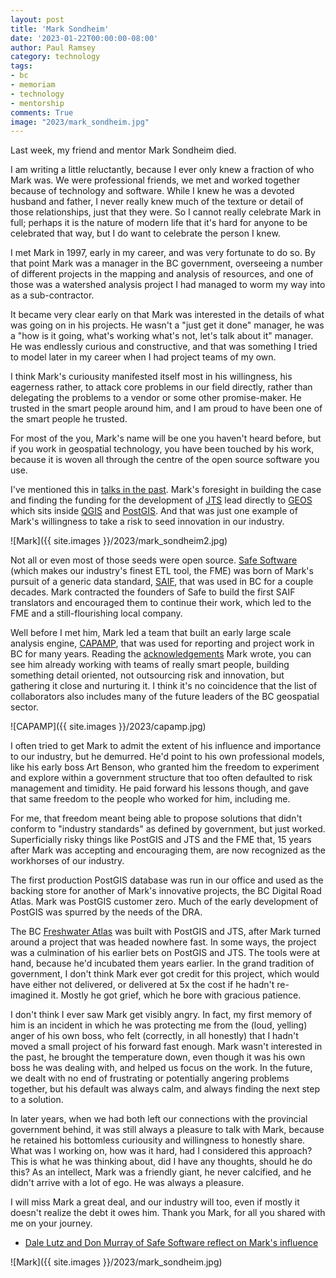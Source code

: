 ```yaml
---
layout: post
title: 'Mark Sondheim'
date: '2023-01-22T00:00:00-08:00'
author: Paul Ramsey
category: technology
tags:
- bc
- memoriam
- technology
- mentorship
comments: True
image: "2023/mark_sondheim.jpg"
---
```


Last week, my friend and mentor Mark Sondheim died.

I am writing a little reluctantly, because I ever only knew a fraction of who Mark was. We were professional friends, we met and worked together because of technology and software. While I knew he was a devoted husband and father, I never really knew much of the texture or detail of those relationships, just that they were. So I cannot really celebrate Mark in full; perhaps it is the nature of modern life that it's hard for anyone to be celebrated that way, but I do want to celebrate the person I knew.

I met Mark in 1997, early in my career, and was very fortunate to do so. By that point Mark was a manager in the BC government, overseeing a number of different projects in the mapping and analysis of resources, and one of those was a watershed analysis project I had managed to worm my way into as a sub-contractor.

It became very clear early on that Mark was interested in the details of what was going on in his projects. He wasn't a "just get it done" manager, he was a "how is it going, what's working what's not, let's talk about it" manager. He was endlessly curious and constructive, and that was something I tried to model later in my career when I had project teams of my own.

I think Mark's curiousity manifested itself most in his willingness, his eagerness rather, to attack core problems in our field directly, rather than delegating the problems to a vendor or some other promise-maker. He trusted in the smart people around him, and I am proud to have been one of the smart people he trusted.

For most of the you, Mark's name will be one you haven't heard before, but if you work in geospatial technology, you have been touched by his work, because it is woven all through the centre of the open source software you use. 

I've mentioned this in [talks in the past](http://s3.cleverelephant.ca/2017-foss4g-keynote.pdf#page=71). Mark's foresight in building the case and finding the funding for the development of [JTS](https://github.com/locationtech/jts/) lead directly to [GEOS](https://github.com/libgeos/geos/) which sits inside [QGIS](https://qgis.org) and [PostGIS](https://postgis.net). And that was just one example of Mark's willingness to take a risk to seed innovation in our industry.

![Mark]({{ site.images }}/2023/mark_sondheim2.jpg)

Not all or even most of those seeds were open source. [Safe Software](https://safe.com) (which makes our industry's finest ETL tool, the FME) was born of Mark's pursuit of a generic data standard, [SAIF](https://en.wikipedia.org/wiki/Spatial_Archive_and_Interchange_Format), that was used in BC for a couple decades. Mark contracted the founders of Safe to build the first SAIF translators and encouraged them to continue their work, which led to the FME and a still-flourishing local company.

Well before I met him, Mark led a team that built an early large scale analysis engine, [CAPAMP](https://www.env.gov.bc.ca/esd/distdata/ecosystems/Soil_Data/CAPAMP/Documentation/capamp_manual.pdf), that was used for reporting and project work in BC for many years. Reading the [acknowledgements](https://www.env.gov.bc.ca/esd/distdata/ecosystems/Soil_Data/CAPAMP/Documentation/capamp_manual.pdf#page=6) Mark wrote, you can see him already working with teams of really smart people, building something detail oriented, not outsourcing risk and innovation, but gathering it close and nurturing it. I think it's no coincidence that the list of collaborators also includes many of the future leaders of the BC geospatial sector. 

![CAPAMP]({{ site.images }}/2023/capamp.jpg)

I often tried to get Mark to admit the extent of his influence and importance to our industry, but he demurred. He'd point to his own professional models, like his early boss Art Benson, who granted him the freedom to experiment and explore within a government structure that too often defaulted to risk management and timidity. He paid forward his lessons though, and gave that same freedom to the people who worked for him, including me.

For me, that freedom meant being able to propose solutions that didn't conform to "industry standards" as defined by government, but just worked. Superficially risky things like PostGIS and JTS and the FME that, 15 years after Mark was accepting and encouraging them, are now recognized as the workhorses of our industry.

The first production PostGIS database was run in our office and used as the backing store for another of Mark's innovative projects, the BC Digital Road Atlas. Mark was PostGIS customer zero. Much of the early development of PostGIS was spurred by the needs of the DRA.

The BC [Freshwater Atlas](https://www2.gov.bc.ca/gov/content/data/geographic-data-services/topographic-data/freshwater) was built with PostGIS and JTS, after Mark turned around a project that was headed nowhere fast. In some ways, the project was a culmination of his earlier bets on PostGIS and JTS. The tools were at hand, because he'd incubated them years earlier. In the grand tradition of government, I don't think Mark ever got credit for this project, which would have either not delivered, or delivered at 5x the cost if he hadn't re-imagined it. Mostly he got grief, which he bore with gracious patience. 

I don't think I ever saw Mark get visibly angry. In fact, my first memory of him is an incident in which he was protecting me from the (loud, yelling) anger of his own boss, who felt (correctly, in all honestly) that I hadn't moved a small project of his forward fast enough. Mark wasn't interested in the past, he brought the temperature down, even though it was his own boss he was dealing with, and helped us focus on the work. In the future, we dealt with no end of frustrating or potentially angering problems together, but his default was always calm, and always finding the next step to a solution.

In later years, when we had both left our connections with the provincial government behind, it was still always a pleasure to talk with Mark, because he retained his bottomless curiousity and willingness to honestly share. What was I working on, how was it hard, had I considered this approach? This is what he was thinking about, did I have any thoughts, should he do this? As an intellect, Mark was a friendly giant, he never calcified, and he didn't arrive with a lot of ego. He was always a pleasure.

I will miss Mark a great deal, and our industry will too, even if mostly it doesn't realize the debt it owes him. Thank you Mark, for all you shared with me on your journey.

* [Dale Lutz and Don Murray of Safe Software reflect on Mark's influence](https://www.linkedin.com/posts/safesoftware_we-are-heartbroken-to-hear-about-the-passing-activity-7023425947311738881-kd0V)

![Mark]({{ site.images }}/2023/mark_sondheim.jpg)

